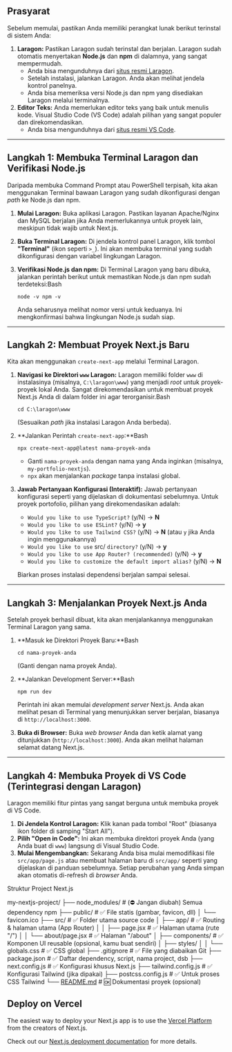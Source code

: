 ## Prasyarat

Sebelum memulai, pastikan Anda memiliki perangkat lunak berikut terinstal di sistem Anda:

1. **Laragon:** Pastikan Laragon sudah terinstal dan berjalan. Laragon sudah otomatis menyertakan **Node.js** dan **npm** di dalamnya, yang sangat mempermudah.
    - Anda bisa mengunduhnya dari [situs resmi Laragon](https://laragon.org/download/).
    - Setelah instalasi, jalankan Laragon. Anda akan melihat jendela kontrol panelnya.
    - Anda bisa memeriksa versi Node.js dan npm yang disediakan Laragon melalui terminalnya.
2. **Editor Teks:** Anda memerlukan editor teks yang baik untuk menulis kode. Visual Studio Code (VS Code) adalah pilihan yang sangat populer dan direkomendasikan.
    - Anda bisa mengunduhnya dari [situs resmi VS Code](https://www.google.com/search?q=https://code.visualstudio.com/download/).

---

## Langkah 1: Membuka Terminal Laragon dan Verifikasi Node.js

Daripada membuka Command Prompt atau PowerShell terpisah, kita akan menggunakan Terminal bawaan Laragon yang sudah dikonfigurasi dengan *path* ke Node.js dan npm.

1. **Mulai Laragon:** Buka aplikasi Laragon. Pastikan layanan Apache/Nginx dan MySQL berjalan jika Anda memerlukannya untuk proyek lain, meskipun tidak wajib untuk Next.js.
2. **Buka Terminal Laragon:** Di jendela kontrol panel Laragon, klik tombol **"Terminal"** (ikon seperti `>_`). Ini akan membuka terminal yang sudah dikonfigurasi dengan variabel lingkungan Laragon.
3. **Verifikasi Node.js dan npm:** Di Terminal Laragon yang baru dibuka, jalankan perintah berikut untuk memastikan Node.js dan npm sudah terdeteksi:Bash
    
    `node -v
    npm -v`
    
    Anda seharusnya melihat nomor versi untuk keduanya. Ini mengkonfirmasi bahwa lingkungan Node.js sudah siap.
    

---

## Langkah 2: Membuat Proyek Next.js Baru

Kita akan menggunakan `create-next-app` melalui Terminal Laragon.

1. **Navigasi ke Direktori `www` Laragon:** Laragon memiliki folder `www` di instalasinya (misalnya, `C:\laragon\www`) yang menjadi *root* untuk proyek-proyek lokal Anda. Sangat direkomendasikan untuk membuat proyek Next.js Anda di dalam folder ini agar terorganisir.Bash
    
    `cd C:\laragon\www`
    
    (Sesuaikan *path* jika instalasi Laragon Anda berbeda).
    
2. **Jalankan Perintah `create-next-app`:**Bash
    
    `npx create-next-app@latest nama-proyek-anda`
    
    - Ganti `nama-proyek-anda` dengan nama yang Anda inginkan (misalnya, `my-portfolio-nextjs`).
    - `npx` akan menjalankan *package* tanpa instalasi global.
3. **Jawab Pertanyaan Konfigurasi (Interaktif):** Jawab pertanyaan konfigurasi seperti yang dijelaskan di dokumentasi sebelumnya. Untuk proyek portofolio, pilihan yang direkomendasikan adalah:
    - `Would you like to use TypeScript?` (y/N) → **N**
    - `Would you like to use ESLint?` (y/N) → **y**
    - `Would you like to use Tailwind CSS?` (y/N) → **N** (atau `y` jika Anda ingin menggunakannya)
    - `Would you like to use` src/ `directory?` (y/N) → **y**
    - `Would you like to use App Router? (recommended)` (y/N) → **y**
    - `Would you like to customize the default import alias?` (y/N) → **N**
    
    Biarkan proses instalasi dependensi berjalan sampai selesai.
    

---

## Langkah 3: Menjalankan Proyek Next.js Anda

Setelah proyek berhasil dibuat, kita akan menjalankannya menggunakan Terminal Laragon yang sama.

1. **Masuk ke Direktori Proyek Baru:**Bash
    
    `cd nama-proyek-anda`
    
    (Ganti dengan nama proyek Anda).
    
2. **Jalankan Development Server:**Bash
    
    `npm run dev`
    
    Perintah ini akan memulai *development server* Next.js. Anda akan melihat pesan di Terminal yang menunjukkan server berjalan, biasanya di `http://localhost:3000`.
    
3. **Buka di Browser:** Buka *web browser* Anda dan ketik alamat yang ditunjukkan (`http://localhost:3000`). Anda akan melihat halaman selamat datang Next.js.

---

## Langkah 4: Membuka Proyek di VS Code (Terintegrasi dengan Laragon)

Laragon memiliki fitur pintas yang sangat berguna untuk membuka proyek di VS Code.

1. **Di Jendela Kontrol Laragon:** Klik kanan pada tombol "Root" (biasanya ikon folder di samping "Start All").
2. **Pilih "Open in Code":** Ini akan membuka direktori proyek Anda (yang Anda buat di `www`) langsung di Visual Studio Code.
3. **Mulai Mengembangkan:** Sekarang Anda bisa mulai memodifikasi file `src/app/page.js` atau membuat halaman baru di `src/app/` seperti yang dijelaskan di panduan sebelumnya. Setiap perubahan yang Anda simpan akan otomatis di-refresh di *browser* Anda.

 Struktur Project Next.js

my-nextjs-project/
├── node_modules/              # (⛔ Jangan diubah) Semua dependency npm
├── public/                    # ✅ File statis (gambar, favicon, dll)
│   └── favicon.ico
├── src/                       # ✅ Folder utama source code
│   ├── app/                   # ✅ Routing & halaman utama (App Router)
│   │   ├── page.jsx           # ✅ Halaman utama (rute "/")
│   │   └── about/page.jsx     # ✅ Halaman "/about"
│   ├── components/            # ✅ Komponen UI reusable (opsional, kamu buat sendiri)
│   ├── styles/
│   │   └── globals.css        # ✅ CSS global
├── .gitignore                 # ✅ File yang diabaikan Git
├── package.json               # ✅ Daftar dependency, script, nama project, dsb
├── next.config.js             # ✅ Konfigurasi khusus Next.js
├── tailwind.config.js         # ✅ Konfigurasi Tailwind (jika dipakai)
├── postcss.config.js          # ✅ Untuk proses CSS Tailwind
└── [README.md](http://readme.md/)                  # 🆗 Dokumentasi proyek (opsional)

## Deploy on Vercel

The easiest way to deploy your Next.js app is to use the [Vercel Platform](https://vercel.com/new?utm_medium=default-template&filter=next.js&utm_source=create-next-app&utm_campaign=create-next-app-readme) from the creators of Next.js.

Check out our [Next.js deployment documentation](https://nextjs.org/docs/app/building-your-application/deploying) for more details.
